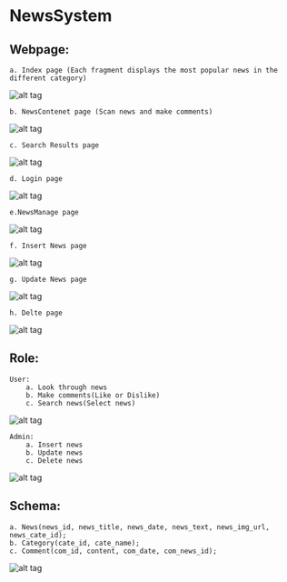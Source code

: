 # NewsSystem
## Webpage:
	a. Index page (Each fragment displays the most popular news in the different category)
![alt tag](https://github.com/GeekChao/NewsSystem/blob/master/Screenshot/index.png)

	b. NewsContenet page (Scan news and make comments)
![alt tag](https://github.com/GeekChao/NewsSystem/blob/master/Screenshot/NewsContent.png)

	c. Search Results page
![alt tag](https://github.com/GeekChao/NewsSystem/blob/master/Screenshot/Search.png)

	d. Login page
![alt tag](https://github.com/GeekChao/NewsSystem/blob/master/Screenshot/log.png)

	e.NewsManage page
![alt tag](https://github.com/GeekChao/NewsSystem/blob/master/Screenshot/NewsManage.png)

	f. Insert News page
![alt tag](https://github.com/GeekChao/NewsSystem/blob/master/Screenshot/InsertNews.png)

	g. Update News page
![alt tag](https://github.com/GeekChao/NewsSystem/blob/master/Screenshot/UpdateNews.png)

	h. Delte page
![alt tag](https://github.com/GeekChao/NewsSystem/blob/master/Screenshot/Delete.png)

## Role:
	User: 
		a. Look through news
		b. Make comments(Like or Dislike)
		c. Search news(Select news)
![alt tag](https://github.com/GeekChao/NewsSystem/blob/master/Screenshot/user.png)

	Admin:
		a. Insert news
		b. Update news
		c. Delete news
![alt tag](https://github.com/GeekChao/NewsSystem/blob/master/Screenshot/administrator.png)


## Schema:
	a. News(news_id, news_title, news_date, news_text, news_img_url, news_cate_id);
	b. Category(cate_id, cate_name);
	c. Comment(com_id, content, com_date, com_news_id);
![alt tag](https://github.com/GeekChao/NewsSystem/blob/master/Screenshot/ER.png)

